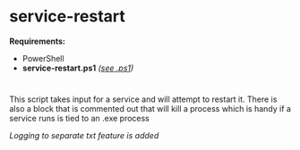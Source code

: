 # service-restart

**Requirements:**  
- PowerShell  
- **service-restart.ps1** *([see .ps1](https://github.com/IMAG0D/Toolbox/tree/main/.ps1))*
#
This script takes input for a service and will attempt to restart it. There is also a block that is commented out that will kill a process which is handy if a service runs is tied to an .exe process

*Logging to separate txt feature is added*